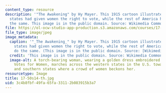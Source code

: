 ```yaml
---
content_type: resource
description: '"The Awakening" by Hy Mayer. This 1915 cartoon illustrates how Western
  states had given women the right to vote, while the rest of America had yet to do
  the same. This image is in the public domain. Source: Wikimedia Commons.'
file: https://ol-ocw-studio-app-production.s3.amazonaws.com/courses/17-50-introduction-to-comparative-politics-spring-2014/3c4b8fbf49fa65fa33112b083915b3a7_17-50s14-th.jpg
file_type: image/jpeg
image_metadata:
  caption: '"_The Awakening_" by Hy Mayer. This 1915 cartoon illustrates how Western
    states had given women the right to vote, while the rest of America had yet to
    do the same. (This image is in the public domain. Source: [Wikimedia Commons](http://commons.wikimedia.org/wiki/File:Awakening_by_Hy_Mayer.jpg).)'
  credit: 'This image is in the public domain. Source: Wikimedia Commons.'
  image-alt: A torch-bearing woman, wearing a golden dress embroidered with the words
    Votes for Women, marches across the western states in the U.S. towards the eastern
    and southern states where a crowd of women beckons her.
resourcetype: Image
title: 17-50s14-th.jpg
uid: 3c4b8fbf-49fa-65fa-3311-2b083915b3a7
---
```

